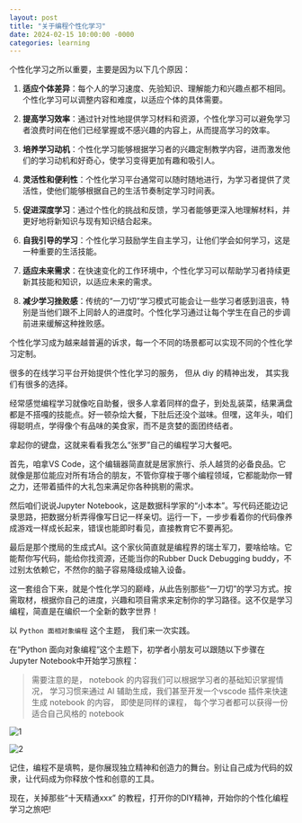 ```yaml
---
layout: post
title: "关于编程个性化学习"
date: 2024-02-15 10:00:00 -0000
categories: learning
---
```


个性化学习之所以重要，主要是因为以下几个原因：

1. **适应个体差异**：每个人的学习速度、先验知识、理解能力和兴趣点都不相同。个性化学习可以调整内容和难度，以适应个体的具体需要。

2. **提高学习效率**：通过针对性地提供学习材料和资源，个性化学习可以避免学习者浪费时间在他们已经掌握或不感兴趣的内容上，从而提高学习的效率。

3. **培养学习动机**：个性化学习能够根据学习者的兴趣定制教学内容，进而激发他们的学习动机和好奇心，使学习变得更加有趣和吸引人。

4. **灵活性和便利性**：个性化学习平台通常可以随时随地进行，为学习者提供了灵活性，使他们能够根据自己的生活节奏制定学习时间表。

5. **促进深度学习**：通过个性化的挑战和反馈，学习者能够更深入地理解材料，并更好地将新知识与现有知识结合起来。

6. **自我引导的学习**：个性化学习鼓励学生自主学习，让他们学会如何学习，这是一种重要的生活技能。

7. **适应未来需求**：在快速变化的工作环境中，个性化学习可以帮助学习者持续更新其技能和知识，以适应未来的需求。

8. **减少学习挫败感**：传统的“一刀切”学习模式可能会让一些学习者感到沮丧，特别是当他们跟不上同龄人的进度时。个性化学习通过让每个学生在自己的步调前进来缓解这种挫败感。

个性化学习成为越来越普遍的诉求，每一个不同的场景都可以实现不同的个性化学习定制。

很多的在线学习平台开始提供个性化学习的服务， 但从 diy 的精神出发， 其实我们有很多的选择。

经常感觉编程学习就像吃自助餐，很多人拿着同样的盘子，到处乱装菜，结果满盘都是不搭嘎的技能点。好一顿杂烩大餐，下肚后还没个滋味。但嘿，这年头，咱们得聪明点，学得像个有品味的美食家，而不是贪婪的面团终结者。

拿起你的键盘，这就来看看我怎么“张罗”自己的编程学习大餐吧。

首先，咱拿VS Code，这个编辑器简直就是居家旅行、杀人越货的必备良品。它就像是那位能应对所有场合的朋友，不管你穿梭于哪个编程领域，它都能助你一臂之力，还带着插件的大礼包来满足你各种挑剔的需求。

然后咱们说说Jupyter Notebook，这是数据科学家的“小本本”。写代码还能边记录思路，把数据分析弄得像写日记一样亲切。运行一下，一步步看着你的代码像养成游戏一样成长起来，错误也能即时看见，直接教育它不要再犯。

最后是那个搅局的生成式AI。这个家伙简直就是编程界的瑞士军刀，要啥给啥。它能帮你写代码，能给你找资源，还能当你的Rubber Duck Debugging buddy，不过别太依赖它，不然你的脑子容易降级成输入设备。

这一套组合下来，就是个性化学习的巅峰，从此告别那些“一刀切”的学习方式。按需取材，根据你自己的进度，兴趣和项目需求来定制你的学习路径。这不仅是学习编程，简直是在编织一个全新的数字世界！

以 `Python 面相对象编程` 这个主题， 我们来一次实践。

在“Python 面向对象编程”这个主题下，初学者小朋友可以跟随以下步骤在Jupyter Notebook中开始学习旅程：

> 需要注意的是， notebook 的内容我们可以根据学习者的基础知识掌握情况， 学习习惯来通过 AI 辅助生成，我们甚至开发一个vscode 插件来快速生成 notebook 的内容， 
> 即使是同样的课程， 每个学习者都可以获得一份适合自己风格的 notebook

![1](https://github.com/talkincode/toughradius/assets/377938/253ec17b-3177-4b56-9030-62eadccbf08b)

![2](https://github.com/talkincode/toughradius/assets/377938/1405f91b-77b6-47ce-9144-483bab834183)

记住，编程不是填鸭，是你展现独立精神和创造力的舞台。别让自己成为代码的奴隶，让代码成为你释放个性和创意的工具。

现在，关掉那些“十天精通xxx” 的教程，打开你的DIY精神，开始你的个性化编程学习之旅吧!
